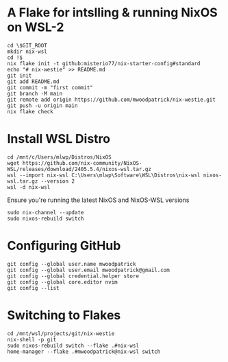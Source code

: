# A Flake for intslling & running NixOS on WSL-2

```
cd \$GIT_ROOT
mkdir nix-wsl
cd !$
nix flake init -t github:misterio77/nix-starter-config#standard
echo "# nix-westie" >> README.md
git init
git add README.md
git commit -m "first commit"
git branch -M main
git remote add origin https://github.com/mwoodpatrick/nix-westie.git
git push -u origin main
nix flake check
```

# Install WSL Distro

```
cd /mnt/c/Users/mlwp/Distros/NixOS
wget https://github.com/nix-community/NixOS-WSL/releases/download/2405.5.4/nixos-wsl.tar.gz
wsl --import nix-wsl C:\Users\mlwp\Software\WSL\Distros\nix-wsl nixos-wsl.tar.gz --version 2
wsl -d nix-wsl
```

Ensure you're running the latest NixOS and NixOS-WSL versions

```
sudo nix-channel --update
sudo nixos-rebuild switch
```

# Configuring GitHub

```
git config --global user.name mwoodpatrick
git config --global user.email mwoodpatrick@gmail.com
git config --global credential.helper store
git config --global core.editor nvim
git config --list
```

# Switching to Flakes

```
cd /mnt/wsl/projects/git/nix-westie
nix-shell -p git
sudo nixos-rebuild switch --flake .#nix-wsl
home-manager --flake .#mwoodpatrick@nix-wsl switch
```
